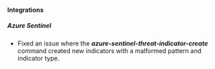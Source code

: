 
#### Integrations
##### Azure Sentinel
- Fixed an issue where the ***azure-sentinel-threat-indicator-create*** command created new indicators with a malformed pattern and indicator type.
